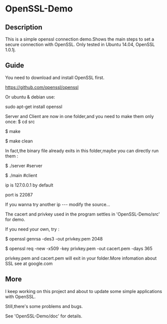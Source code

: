 OpenSSL-Demo
============
Description
------------
This is a simple openssl connection demo.Shows the main steps to set a secure connection with OpenSSL.
Only tested in Ubuntu 14.04, OpenSSL 1.0.1j.

Guide
------------

You need to download and install OpenSSL first.


https://github.com/openssl/openssl


Or ubuntu & debian use:


sudo apt-get  install openssl



Server and Client are now in one folder,and you need to make them only once:
$ cd src


$ make


$ make clean




In fact,the binary file already exits in this folder,maybe you can directly run them :


$ ./server	#server


$ ./main	#client




ip is 127.0.0.1 by default


port is  22087


If you wanna try another ip --- modify the source...




The cacert and privkey used in the program settles in 'OpenSSL-Demo/src' for demo.


If you need your own, try : 



$ openssl genrsa -des3 -out privkey.pem 2048


$ openssl req -new -x509 -key privkey.pem -out cacert.pem -days 365



privkey.pem and cacert.pem will exit in your folder.More infomation about SSL see at google.com
 



More
------------


I keep working on this project and about to update some simple applications with OpenSSL.


Still,there's some problems and bugs.


See 'OpenSSL-Demo/doc' for details.









